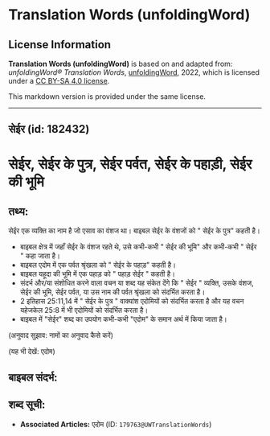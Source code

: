 # Translation Words (unfoldingWord)

## License Information

**Translation Words (unfoldingWord)** is based on and adapted from: _unfoldingWord® Translation Words_, [unfoldingWord](https://unfoldingword.org/utw), 2022, which is licensed under a [CC BY-SA 4.0 license](https://creativecommons.org/licenses/by-sa/4.0/legalcode.en).

This markdown version is provided under the same license.



--------------------------------

## सेईर (id: 182432)

**सेईर, सेईर के पुत्र, सेईर पर्वत, सेईर के पहाड़ी, सेईर की भूमि**
=================================================================

तथ्य:
-----

सेईर एक व्यक्ति का नाम है जो एसाव का वंशज था। बाइबल सेईर के वंशजों को " सेईर के पुत्र" कहती है।

* बाइबल क्षेत्र में जहाँ सेईर के वंशज रहते थे, उसे कभी\-कभी " सेईर की भूमि" और कभी\-कभी " सेईर " कहा जाता है।
* बाइबल एदोम में एक पर्वत श्रृंखला को " सेईर के पहाड़" कहती है।
* बाइबल यहूदा की भूमि में एक पहाड़ को " पहाड़ सेईर " कहती है।
* संदर्भ और/या संशोधित करने वाला वचन या शब्द यह संकेत देंगे कि " सेईर " व्यक्ति, उसके वंशज, सेईर की भूमि, सेईर पर्वत, या उस नाम की पर्वत श्रृंखला को संदर्भित करता है।
* 2 इतिहास 25:11,14 में " सेईर के पुत्र " वाक्यांश एदोमियों को संदर्भित करता है और यह वचन यहेजकेल 25:8 में भी एदोमियों को संदर्भित करता है।
* बाइबल में "सेईर" शब्द का उपयोग कभी\-कभी "एदोम" के समान अर्थ में किया जाता है।

(अनुवाद सुझाव: नामों का अनुवाद कैसे करें)

(यह भी देखें: एदोम)

**बाइबल संदर्भ:**
-----------------

**शब्द सूची:**
--------------

* **Associated Articles:** एदोम (ID: `179763@UWTranslationWords`)

